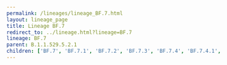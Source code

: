 ```yaml
---
permalink: /lineages/lineage_BF.7.html
layout: lineage_page
title: Lineage BF.7
redirect_to: ../lineage.html?lineage=BF.7
lineage: BF.7
parent: B.1.1.529.5.2.1
children: ['BF.7', 'BF.7.1', 'BF.7.2', 'BF.7.3', 'BF.7.4', 'BF.7.4.1', 'BF.7.4.2', 'BF.7.5', 'BF.7.6', 'BF.7.7', 'BF.7.8', 'BF.7.9', 'BF.7.10', 'BF.7.11', 'BF.7.12']
---
```

